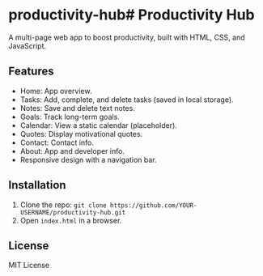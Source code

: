 # productivity-hub# Productivity Hub
A multi-page web app to boost productivity, built with HTML, CSS, and JavaScript.

## Features
- Home: App overview.
- Tasks: Add, complete, and delete tasks (saved in local storage).
- Notes: Save and delete text notes.
- Goals: Track long-term goals.
- Calendar: View a static calendar (placeholder).
- Quotes: Display motivational quotes.
- Contact: Contact info.
- About: App and developer info.
- Responsive design with a navigation bar.

## Installation
1. Clone the repo: `git clone https://github.com/YOUR-USERNAME/productivity-hub.git`
2. Open `index.html` in a browser.

## License
MIT License